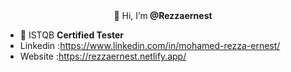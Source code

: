 <center> 👋 Hi, I’m<strong> @Rezzaernest </strong> </center>

- 🌱 ISTQB <strong>Certified Tester</strong>
- Linkedin :https://www.linkedin.com/in/mohamed-rezza-ernest/
- Website :https://rezzaernest.netlify.app/

